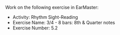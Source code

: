 Work on the following exercise in EarMaster:
- Activity: Rhythm Sight-Reading
- Exercise Name: 3/4 - 8 bars: 8th & Quarter notes
- Exercise Number: 5.2
